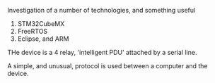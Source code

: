 
Investigation of a number of technologies, and something useful

1) STM32CubeMX
2) FreeRTOS
3) Eclipse, and ARM

THe device is a 4 relay, 'intelligent PDU'  attached by a serial line.

A simple, and unusual, protocol is used between a computer and the device.


